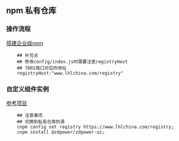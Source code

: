 ## npm 私有仓库

### 操作流程

[搭建企业级npm](https://juejin.cn/post/6844904196651630599#heading-8)

```shell
    ## 补充点
    ## 修改config/index.js时需要注意registryHost
    ## 7001端口对应的地址    
    registryHost:"www.lhlchina.com/registry" 
```

### 自定义组件实例

[参考项目](https://github.com/zuley/vue-color-picker)

```shell
    ## 注意事项
    ## 切换到私有仓库的源
    cnpm config set registry https://www.lhlchina.com/registry; 
    cnpm install @zdpower/zdpower-ui;
```



